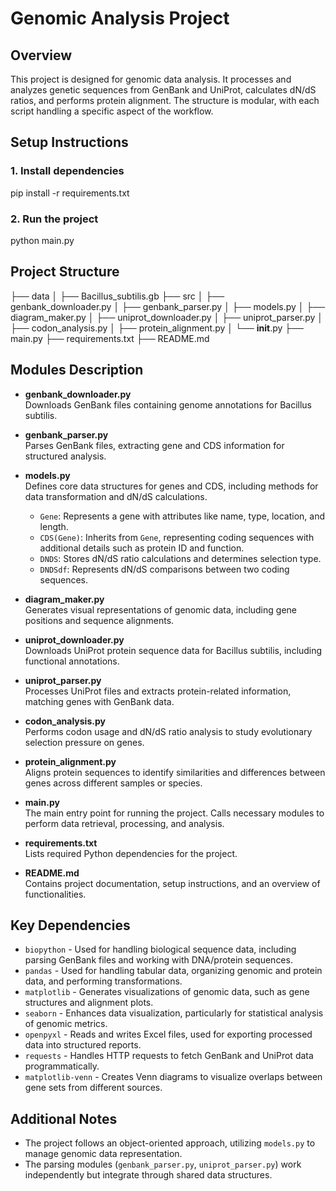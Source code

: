 # **Genomic Analysis Project**

## **Overview**

This project is designed for genomic data analysis. It processes and analyzes genetic sequences from GenBank and UniProt, calculates dN/dS ratios, and performs protein alignment. The structure is modular, with each script handling a specific aspect of the workflow.

## **Setup Instructions**

### **1. Install dependencies**

pip install -r requirements.txt

### **2. Run the project**

python main.py

## **Project Structure**

├── data
│   ├── Bacillus_subtilis.gb
├── src
│   ├── genbank_downloader.py
│   ├── genbank_parser.py
│   ├── models.py
│   ├── diagram_maker.py
│   ├── uniprot_downloader.py
│   ├── uniprot_parser.py
│   ├── codon_analysis.py
│   ├── protein_alignment.py
│   └── __init__.py
├── main.py
├── requirements.txt
├── README.md

## **Modules Description**

- **genbank_downloader.py**  
  Downloads GenBank files containing genome annotations for Bacillus subtilis.

- **genbank_parser.py**  
  Parses GenBank files, extracting gene and CDS information for structured analysis.

- **models.py**  
  Defines core data structures for genes and CDS, including methods for data transformation and dN/dS calculations.  
  - `Gene`: Represents a gene with attributes like name, type, location, and length.  
  - `CDS(Gene)`: Inherits from `Gene`, representing coding sequences with additional details such as protein ID and function.  
  - `DNDS`: Stores dN/dS ratio calculations and determines selection type.  
  - `DNDSdf`: Represents dN/dS comparisons between two coding sequences.

- **diagram_maker.py**  
  Generates visual representations of genomic data, including gene positions and sequence alignments.

- **uniprot_downloader.py**  
  Downloads UniProt protein sequence data for Bacillus subtilis, including functional annotations.

- **uniprot_parser.py**  
  Processes UniProt files and extracts protein-related information, matching genes with GenBank data.

- **codon_analysis.py**  
  Performs codon usage and dN/dS ratio analysis to study evolutionary selection pressure on genes.

- **protein_alignment.py**  
  Aligns protein sequences to identify similarities and differences between genes across different samples or species.

- **main.py**  
  The main entry point for running the project. Calls necessary modules to perform data retrieval, processing, and analysis.

- **requirements.txt**  
  Lists required Python dependencies for the project.

- **README.md**  
  Contains project documentation, setup instructions, and an overview of functionalities.

## **Key Dependencies**

- `biopython` - Used for handling biological sequence data, including parsing GenBank files and working with DNA/protein sequences.
- `pandas` - Used for handling tabular data, organizing genomic and protein data, and performing transformations.
- `matplotlib` - Generates visualizations of genomic data, such as gene structures and alignment plots.
- `seaborn` - Enhances data visualization, particularly for statistical analysis of genomic metrics.
- `openpyxl` - Reads and writes Excel files, used for exporting processed data into structured reports.
- `requests` - Handles HTTP requests to fetch GenBank and UniProt data programmatically.
- `matplotlib-venn` - Creates Venn diagrams to visualize overlaps between gene sets from different sources.

## **Additional Notes**
- The project follows an object-oriented approach, utilizing `models.py` to manage genomic data representation.
- The parsing modules (`genbank_parser.py`, `uniprot_parser.py`) work independently but integrate through shared data structures.
